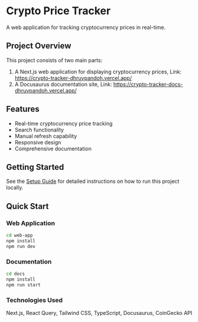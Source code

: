# Crypto Price Tracker

A web application for tracking cryptocurrency prices in real-time.

## Project Overview

This project consists of two main parts:
1. A Next.js web application for displaying cryptocurrency prices, Link: https://crypto-tracker-dhruvpandoh.vercel.app/
2. A Docusaurus documentation site, Link: https://crypto-tracker-docs-dhruvpandoh.vercel.app/

## Features

- Real-time cryptocurrency price tracking
- Search functionality
- Manual refresh capability
- Responsive design
- Comprehensive documentation

## Getting Started

See the [Setup Guide](docs/docs/setup-guide.md) for detailed instructions on how to run this project locally.

## Quick Start

### Web Application

```bash
cd web-app
npm install
npm run dev
```
### Documentation

```bash
cd docs
npm install
npm run start
```

### Technologies Used

Next.js,
React Query,
Tailwind CSS,
TypeScript,
Docusaurus,
CoinGecko API
